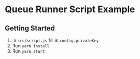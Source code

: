 # Queue Runner Script Example

## Getting Started

1. In `src/script.js` fill in `config.privateKey`
2. Run `yarn install`
3. Run `yarn start`
